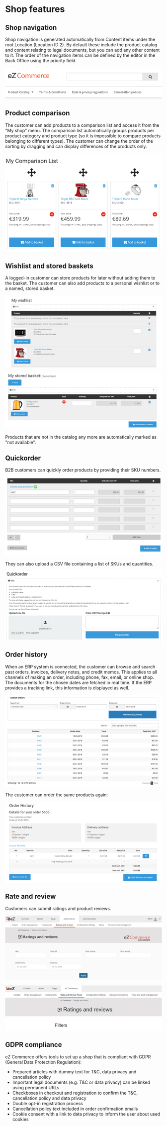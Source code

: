 # Shop features

## Shop navigation

Shop navigation is generated automatically from Content items under the root Location (Location ID 2).
By default these include the product catalog and content relating to legal documents,
but you can add any other content to it.
The order of the navigation items can be defined by the editor in the Back Office using the priority field.

![Default navigation](img/navigation.png)

## Product comparison

The customer can add products to a comparison list and access it from the "My shop" menu.
The comparison list automatically groups products per product category and product type (so it is impossible to compare products belonging to different types).
The customer can change the order of the sorting by dragging and can display differences of the products only.

![Product comparison](img/comparison_list.png)

## Wishlist and stored baskets

A logged-in customer can store products for later without adding them to the basket.
The customer can also add products to a personal wishlist or to a named, stored basket.

![Wishlist](img/wishlist.png)

![Stored baskets](img/stored_basket.png)

Products that are not in the catalog any more are automatically marked as "not available".

## Quickorder

B2B customers can quickly order products by providing their SKU numbers.

![](img/quickorder.png)

They can also upload a CSV file containing a list of SKUs and quantities.

![](img/quickorder_upload.png)

## Order history

When an ERP system is connected, the customer can browse and search past orders, invoices, delivery notes, and credit memos.
This applies to all channels of making an order, including phone, fax, email, or online shop. 
The documents for the chosen dates are fetched in real time.
If the ERP provides a tracking link, this information is displayed as well.

![](img/order_history_list.png)

The customer can order the same products again:

![](img/order_history.png)

## Rate and review

Customers can submit ratings and product reviews.

![Rating & Review](img/rating_review.png)

![Rating & Review](img/rating_review_2.png)

## GDPR compliance

eZ Commerce offers tools to set up a shop that is compliant with GDPR (General Data Protection Regulation):

- Prepared articles with dummy text for T&C, data privacy and cancellation policy
- Important legal documents (e.g. T&C or data privacy) can be linked using permanent URLs
- Checkboxes in checkout and registration to confirm the T&C, cancellation policy and data privacy
- Double opt-in registration process
- Cancellation policy text included in order confirmation emails
- Cookie consent with a link to data privacy to inform the user about used cookies

